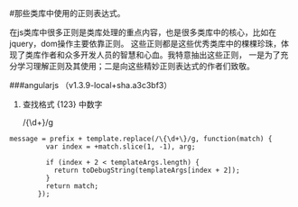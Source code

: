 #那些类库中使用的正则表达式。

在js类库中很多正则是类库处理的重点内容，也是很多类库中的核心，比如在jquery，dom操作主要依靠正则。
这些正则都是这些优秀类库中的棵棵珍珠，体现了类库作者和众多开发人员的智慧和心血。我特意抽出这些正则，
一是为了充分学习理解正则及其使用；二是向这些精妙正则表达式的作者们致敬。


###angularjs （v1.3.9-local+sha.a3c3bf3）

1. 查找格式 {123} 中数字

   /\{\d+\}/g

```
message = prefix + template.replace(/\{\d+\}/g, function(match) {
         var index = +match.slice(1, -1), arg;

         if (index + 2 < templateArgs.length) {
           return toDebugString(templateArgs[index + 2]);
         }
         return match;
       });
```